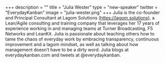 +++
description = ""
title = "Julia Wester"
type = "new-speaker"
twitter = "EverydayKanban"
image = "julia-wester.png"
+++
Julia is the co-founder and Principal Consultant at Lagom Solutions (https://lagom.solutions), a Lean/Agile consulting and training company that leverages her 17 years of experience working in and managing teams at Turner Broadcasting, F5 Networks and LeanKit. Julia is passionate about teaching others how to tame the chaos of everyday work by embracing transparency, continuous improvement and a lagom mindset, as well as talking about how management doesn’t have to be a dirty word. Julia blogs at everydaykanban.com and tweets at @everydaykanban.